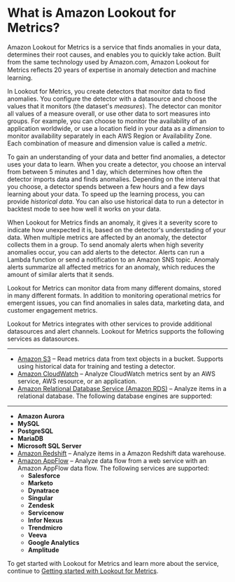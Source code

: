 # What is Amazon Lookout for Metrics?<a name="lookoutmetrics-welcome"></a>

Amazon Lookout for Metrics is a service that finds anomalies in your data, determines their root causes, and enables you to quickly take action\. Built from the same technology used by Amazon\.com, Amazon Lookout for Metrics reﬂects 20 years of expertise in anomaly detection and machine learning\.

In Lookout for Metrics, you create detectors that monitor data to find anomalies\. You configure the detector with a datasource and choose the values that it monitors \(the dataset's *measures*\)\. The detector can monitor all values of a measure overall, or use other data to sort measures into groups\. For example, you can choose to monitor the availability of an application worldwide, or use a location field in your data as a *dimension* to monitor availability separately in each AWS Region or Availability Zone\. Each combination of measure and dimension value is called a *metric*\.

To gain an understanding of your data and better find anomalies, a detector uses your data to learn\. When you create a detector, you choose an interval from between 5 minutes and 1 day, which determines how often the detector imports data and finds anomalies\. Depending on the interval that you choose, a detector spends between a few hours and a few days learning about your data\. To speed up the learning process, you can provide *historical data*\. You can also use historical data to run a detector in backtest mode to see how well it works on your data\.

When Lookout for Metrics finds an anomaly, it gives it a severity score to indicate how unexpected it is, based on the detector's understading of your data\. When multiple metrics are affected by an anomaly, the detector collects them in a group\. To send anomaly alerts when high severity anomalies occur, you can add alerts to the detector\. Alerts can run a Lambda function or send a notification to an Amazon SNS topic\. Anomaly alerts summarize all affected metrics for an anomaly, which reduces the amount of similar alerts that it sends\.

Lookout for Metrics can monitor data from many different domains, stored in many different formats\. In addition to monitoring operational metrics for emergent issues, you can find anomalies in sales data, marketing data, and customer engagement metrics\.

Lookout for Metrics integrates with other services to provide additional datasources and alert channels\. Lookout for Metrics supports the following services as datasources\.

****
+ [Amazon S3](services-s3.md) – Read metrics data from text objects in a bucket\. Supports using historical data for training and testing a detector\.
+ [Amazon CloudWatch](services-cloudwatch.md) – Analyze CloudWatch metrics sent by an AWS service, AWS resource, or an application\.
+ [Amazon Relational Database Service \(Amazon RDS\)](services-rds.md) – Analyze items in a relational database\. The following database engines are supported:

****
  + **Amazon Aurora**
  + **MySQL**
  + **PostgreSQL**
  + **MariaDB**
  + **Microsoft SQL Server**
+ [Amazon Redshift](services-redshift.md) – Analyze items in a Amazon Redshift data warehouse\.
+ [Amazon AppFlow](services-appflow.md) – Analyze data flow from a web service with an Amazon AppFlow data flow\. The following services are supported:
  + **Salesforce**
  + **Marketo**
  + **Dynatrace**
  + **Singular**
  + **Zendesk**
  + **Servicenow**
  + **Infor Nexus**
  + **Trendmicro**
  + **Veeva**
  + **Google Analytics**
  + **Amplitude**

To get started with Lookout for Metrics and learn more about the service, continue to [Getting started with Lookout for Metrics](lookoutmetrics-gettingstarted.md)\. 